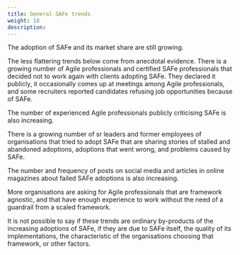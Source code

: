 ```yaml
---
title: General SAFe trends
weight: 10
description:
---
```

The adoption of SAFe and its market share are still growing.

The less flattering trends below come from anecdotal evidence.
There is a growing number of Agile professionals and certified SAFe professionals that decided not to work again with clients adopting SAFe. They declared it publicly, it occasionally comes up at meetings among Agile professionals, and some recruiters reported candidates refusing job opportunities because of SAFe. 

The number of experienced Agile professionals publicly criticising SAFe is also increasing.

There is a growing number of sr leaders and former employees of organisations that tried to adopt SAFe that are sharing stories of stalled and abandoned adoptions, adoptions that went wrong, and problems caused by SAFe.

The number and frequency of posts on social media and articles in online magazines about failed SAFe adoptions is also increasing.

More organisations are asking for Agile professionals that are framework agnostic, and that have enough experience to work without the need of a guardrail from a scaled framework.

It is not possible to say if these trends are ordinary by-products of the increasing adoptions of SAFe, if they are due to SAFe itself, the quality of its implementations, the characteristic of the organisations choosing that framework, or other factors.
